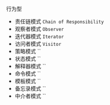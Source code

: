 行为型

- 责任链模式 `Chain of Responsibility`
- 观察者模式 `Observer`
- 迭代器模式 `Iterator`
- 访问者模式 `Visitor`
- 策略模式 ``
- 状态模式 ``
- 解释器模式 ``
- 命令模式 ``
- 模板模式 ``
- 备忘录模式 ``
- 中介者模式 ``